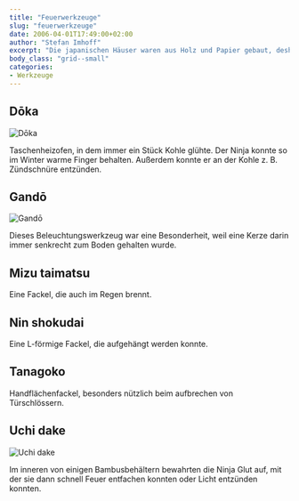 ```yaml
---
title: "Feuerwerkzeuge"
slug: "feuerwerkzeuge"
date: 2006-04-01T17:49:00+02:00
author: "Stefan Imhoff"
excerpt: "Die japanischen Häuser waren aus Holz und Papier gebaut, deshalb wurde Feuer überall gefürchtet. Der Ninja setzte es ein, um Panik zu verbreiten aber auch um Nachts sehen zu können."
body_class: "grid--small"
categories:
- Werkzeuge
---
```


## Dōka

![Dōka](/assets/images/articles/werkzeuge-doka.jpg)

Taschenheizofen, in dem immer ein Stück Kohle glühte. Der Ninja konnte so im Winter warme Finger behalten. Außerdem konnte er an der Kohle z. B. Zündschnüre entzünden.


## Gandō

![Gandō](/assets/images/articles/werkzeuge-gando.jpg)

Dieses Beleuchtungswerkzeug war eine Besonderheit, weil eine Kerze darin immer senkrecht zum Boden gehalten wurde.


## Mizu taimatsu

Eine Fackel, die auch im Regen brennt.


## Nin shokudai

Eine L-förmige Fackel, die aufgehängt werden konnte.


## Tanagoko

Handflächenfackel, besonders nützlich beim aufbrechen von Türschlössern.


## Uchi dake

![Uchi dake](/assets/images/articles/werkzeuge-uchidake.jpg)

Im inneren von einigen Bambusbehältern bewahrten die Ninja Glut auf, mit der sie dann schnell Feuer entfachen konnten oder Licht entzünden konnten.
